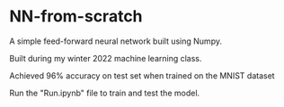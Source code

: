 # NN-from-scratch

A simple feed-forward neural network built using Numpy.

Built during my winter 2022 machine learning class.

Achieved 96% accuracy on test set when trained on the MNIST dataset

Run the "Run.ipynb" file to train and test the model.
